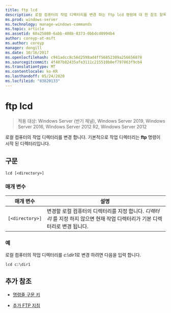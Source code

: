 ```yaml
---
title: ftp lcd
description: 로컬 컴퓨터의 작업 디렉터리를 변경 하는 ftp lcd 명령에 대 한 참조 항목입니다.
ms.prod: windows-server
ms.technology: manage-windows-commands
ms.topic: article
ms.assetid: 60a25808-6abb-408b-8373-0bbdcd0994b4
author: coreyp-at-msft
ms.author: coreyp
manager: dongill
ms.date: 10/16/2017
ms.openlocfilehash: c941adcc8c56d2598ad4ff56852309a256656878
ms.sourcegitcommit: 4f407b82435afe3111c215510b0ef797863f9cb4
ms.translationtype: MT
ms.contentlocale: ko-KR
ms.lasthandoff: 05/24/2020
ms.locfileid: "83820133"
---
```

# <a name="ftp-lcd"></a>ftp lcd

> 적용 대상: Windows Server (반기 채널), Windows Server 2019, Windows Server 2016, Windows Server 2012 R2, Windows Server 2012

로컬 컴퓨터의 작업 디렉터리를 변경 합니다. 기본적으로 작업 디렉터리는 **ftp** 명령이 시작 된 디렉터리입니다.

## <a name="syntax"></a>구문

```
lcd [<directory>]
```

### <a name="parameters"></a>매개 변수

| 매개 변수 | 설명 |
| --------- | ----------- |
| `[<directory>]` | 변경할 로컬 컴퓨터의 디렉터리를 지정 합니다. *디렉터리* 를 지정 하지 않으면 현재 작업 디렉터리가 기본 디렉터리로 변경 됩니다. |

### <a name="examples"></a>예

로컬 컴퓨터의 작업 디렉터리를 *c:\dir1*로 변경 하려면 다음을 입력 합니다.

```
lcd c:\dir1
```

## <a name="additional-references"></a>추가 참조

- [명령줄 구문 키](command-line-syntax-key.md)

- [추가 FTP 지침](https://docs.microsoft.com/previous-versions/orphan-topics/ws.10/cc756013(v=ws.10))
